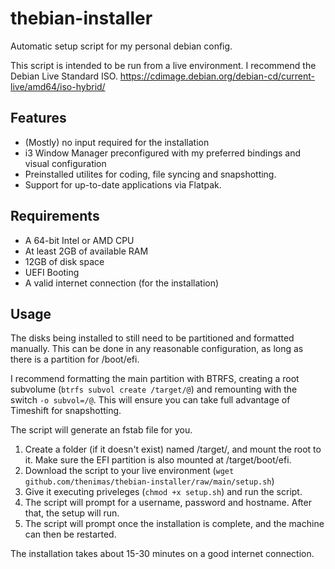 # thebian-installer
Automatic setup script for my personal debian config.

This script is intended to be run from a live environment. I recommend the Debian Live Standard ISO.
https://cdimage.debian.org/debian-cd/current-live/amd64/iso-hybrid/

## Features
- (Mostly) no input required for the installation
- i3 Window Manager preconfigured with my preferred bindings and visual configuration
- Preinstalled utilites for coding, file syncing and snapshotting.
- Support for up-to-date applications via Flatpak.

## Requirements
- A 64-bit Intel or AMD CPU
- At least 2GB of available RAM
- 12GB of disk space
- UEFI Booting
- A valid internet connection (for the installation)

## Usage
The disks being installed to still need to be partitioned and formatted manually. This can be done in any reasonable configuration, as long as there is a partition for /boot/efi.

I recommend formatting the main partition with BTRFS, creating a root subvolume (`btrfs subvol create /target/@`) and remounting with the switch `-o subvol=/@`. This will ensure you can take full advantage of Timeshift for snapshotting.

The script will generate an fstab file for you.

1. Create a folder (if it doesn't exist) named /target/, and mount the root to it. Make sure the EFI partition is also mounted at /target/boot/efi.
2. Download the script to your live environment (`wget github.com/thenimas/thebian-installer/raw/main/setup.sh`)
3. Give it executing priveleges (`chmod +x setup.sh`) and run the script.
4. The script will prompt for a username, password and hostname. After that, the setup will run.
5. The script will prompt once the installation is complete, and the machine can then be restarted.

The installation takes about 15-30 minutes on a good internet connection.
